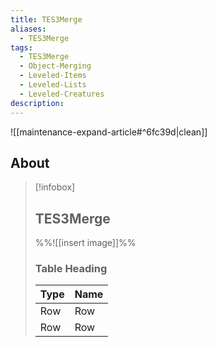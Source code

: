 ```yaml
---
title: TES3Merge
aliases:
  - TES3Merge
tags:
  - TES3Merge
  - Object-Merging
  - Leveled-Items
  - Leveled-Lists
  - Leveled-Creatures
description:
---
```


![[maintenance-expand-article#^6fc39d|clean]]

## About

> [!infobox]
> 
> ## TES3Merge
> 
> %%![[insert image]]%%
> 
> ### Table Heading
> 
> | Type | Name |
> | --- | --- |
> | Row | Row |
> | Row | Row |